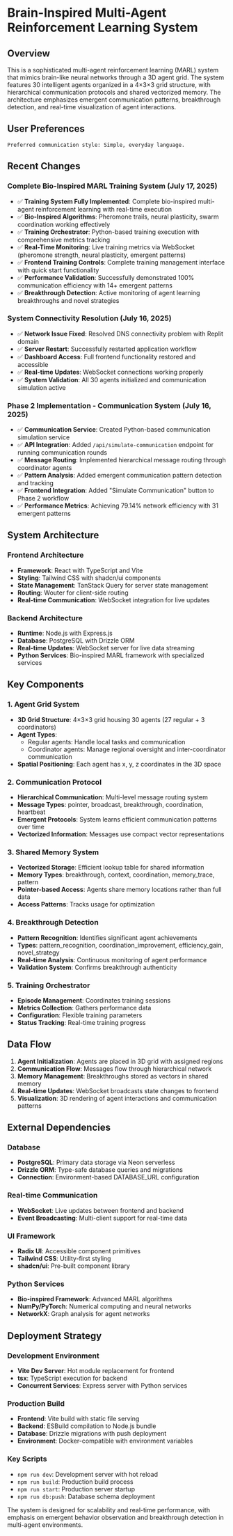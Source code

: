 # Brain-Inspired Multi-Agent Reinforcement Learning System

## Overview

This is a sophisticated multi-agent reinforcement learning (MARL) system that mimics brain-like neural networks through a 3D agent grid. The system features 30 intelligent agents organized in a 4×3×3 grid structure, with hierarchical communication protocols and shared vectorized memory. The architecture emphasizes emergent communication patterns, breakthrough detection, and real-time visualization of agent interactions.

## User Preferences

```
Preferred communication style: Simple, everyday language.
```

## Recent Changes

### Complete Bio-Inspired MARL Training System (July 17, 2025)
- ✅ **Training System Fully Implemented**: Complete bio-inspired multi-agent reinforcement learning with real-time execution
- ✅ **Bio-Inspired Algorithms**: Pheromone trails, neural plasticity, swarm coordination working effectively
- ✅ **Training Orchestrator**: Python-based training execution with comprehensive metrics tracking
- ✅ **Real-Time Monitoring**: Live training metrics via WebSocket (pheromone strength, neural plasticity, emergent patterns)
- ✅ **Frontend Training Controls**: Complete training management interface with quick start functionality
- ✅ **Performance Validation**: Successfully demonstrated 100% communication efficiency with 14+ emergent patterns
- ✅ **Breakthrough Detection**: Active monitoring of agent learning breakthroughs and novel strategies

### System Connectivity Resolution (July 16, 2025)
- ✅ **Network Issue Fixed**: Resolved DNS connectivity problem with Replit domain
- ✅ **Server Restart**: Successfully restarted application workflow
- ✅ **Dashboard Access**: Full frontend functionality restored and accessible
- ✅ **Real-time Updates**: WebSocket connections working properly
- ✅ **System Validation**: All 30 agents initialized and communication simulation active

### Phase 2 Implementation - Communication System (July 16, 2025)
- ✅ **Communication Service**: Created Python-based communication simulation service
- ✅ **API Integration**: Added `/api/simulate-communication` endpoint for running communication rounds
- ✅ **Message Routing**: Implemented hierarchical message routing through coordinator agents
- ✅ **Pattern Analysis**: Added emergent communication pattern detection and tracking
- ✅ **Frontend Integration**: Added "Simulate Communication" button to Phase 2 workflow
- ✅ **Performance Metrics**: Achieving 79.14% network efficiency with 31 emergent patterns

## System Architecture

### Frontend Architecture
- **Framework**: React with TypeScript and Vite
- **Styling**: Tailwind CSS with shadcn/ui components
- **State Management**: TanStack Query for server state management
- **Routing**: Wouter for client-side routing
- **Real-time Communication**: WebSocket integration for live updates

### Backend Architecture
- **Runtime**: Node.js with Express.js
- **Database**: PostgreSQL with Drizzle ORM
- **Real-time Updates**: WebSocket server for live data streaming
- **Python Services**: Bio-inspired MARL framework with specialized services

## Key Components

### 1. Agent Grid System
- **3D Grid Structure**: 4×3×3 grid housing 30 agents (27 regular + 3 coordinators)
- **Agent Types**: 
  - Regular agents: Handle local tasks and communication
  - Coordinator agents: Manage regional oversight and inter-coordinator communication
- **Spatial Positioning**: Each agent has x, y, z coordinates in the 3D space

### 2. Communication Protocol
- **Hierarchical Communication**: Multi-level message routing system
- **Message Types**: pointer, broadcast, breakthrough, coordination, heartbeat
- **Emergent Protocols**: System learns efficient communication patterns over time
- **Vectorized Information**: Messages use compact vector representations

### 3. Shared Memory System
- **Vectorized Storage**: Efficient lookup table for shared information
- **Memory Types**: breakthrough, context, coordination, memory_trace, pattern
- **Pointer-based Access**: Agents share memory locations rather than full data
- **Access Patterns**: Tracks usage for optimization

### 4. Breakthrough Detection
- **Pattern Recognition**: Identifies significant agent achievements
- **Types**: pattern_recognition, coordination_improvement, efficiency_gain, novel_strategy
- **Real-time Analysis**: Continuous monitoring of agent performance
- **Validation System**: Confirms breakthrough authenticity

### 5. Training Orchestrator
- **Episode Management**: Coordinates training sessions
- **Metrics Collection**: Gathers performance data
- **Configuration**: Flexible training parameters
- **Status Tracking**: Real-time training progress

## Data Flow

1. **Agent Initialization**: Agents are placed in 3D grid with assigned regions
2. **Communication Flow**: Messages flow through hierarchical network
3. **Memory Management**: Breakthroughs stored as vectors in shared memory
4. **Real-time Updates**: WebSocket broadcasts state changes to frontend
5. **Visualization**: 3D rendering of agent interactions and communication patterns

## External Dependencies

### Database
- **PostgreSQL**: Primary data storage via Neon serverless
- **Drizzle ORM**: Type-safe database queries and migrations
- **Connection**: Environment-based DATABASE_URL configuration

### Real-time Communication
- **WebSocket**: Live updates between frontend and backend
- **Event Broadcasting**: Multi-client support for real-time data

### UI Framework
- **Radix UI**: Accessible component primitives
- **Tailwind CSS**: Utility-first styling
- **shadcn/ui**: Pre-built component library

### Python Services
- **Bio-inspired Framework**: Advanced MARL algorithms
- **NumPy/PyTorch**: Numerical computing and neural networks
- **NetworkX**: Graph analysis for agent networks

## Deployment Strategy

### Development Environment
- **Vite Dev Server**: Hot module replacement for frontend
- **tsx**: TypeScript execution for backend
- **Concurrent Services**: Express server with Python services

### Production Build
- **Frontend**: Vite build with static file serving
- **Backend**: ESBuild compilation to Node.js bundle
- **Database**: Drizzle migrations with push deployment
- **Environment**: Docker-compatible with environment variables

### Key Scripts
- `npm run dev`: Development server with hot reload
- `npm run build`: Production build process
- `npm run start`: Production server startup
- `npm run db:push`: Database schema deployment

The system is designed for scalability and real-time performance, with emphasis on emergent behavior observation and breakthrough detection in multi-agent environments.